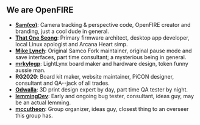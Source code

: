 ## We are OpenFIRE

 - **[Sam(co)](https://github.com/samuelballantyne)**: Camera tracking & perspective code, OpenFIRE creator and branding, just a cool dude in general.
 - **[That One Seong](https://github.com/SeongGino)**: Primary firmware architect, desktop app developer, local Linux apologist and Arcana Heart simp.
 - **[Mike Lynch](https://github.com/Prow7)**: Original Samco Fork maintainer, original pause mode and save interfaces, part time consultant; a mysterious being in general.
 - **[mrkylegp](https://github.com/mrkylegp)**: LightLynx board maker and hardware design, token funny aussie man.
 - **RG2020**: Board kit maker, website maintainer, PiCON designer, consultant and QA--jack of all trades.
 - **[Odwalla](https://github.com/Odwalla-J)**: 3D print design expert by day, part time QA tester by night.
 - **[lemmingDev](https://github.com/lemmingDev)**: Early and ongoing bug tester, consultant, ideas guy, may be an actual lemming.
 - **[mccutheon](https://github.com/mccutheon)**: Group organizer, ideas guy, closest thing to an overseer this group has.
